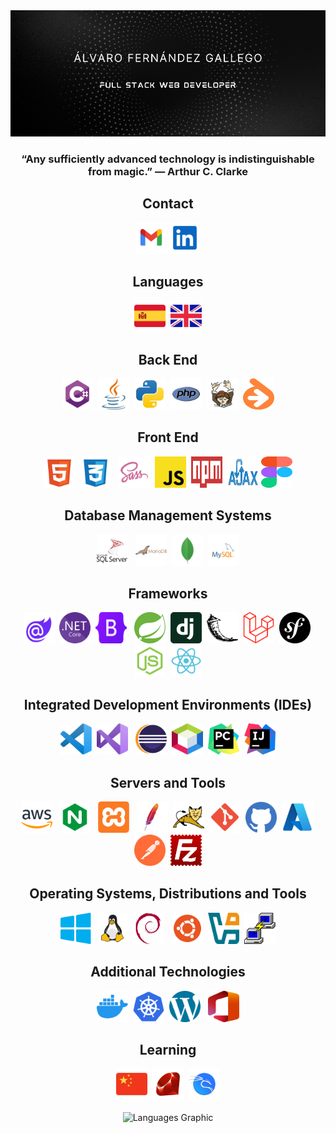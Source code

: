 <div align="center"><img src="Images/Banner.png"/></div>

<h3 align="center">“Any sufficiently advanced technology is indistinguishable from magic.” — Arthur C. Clarke</h3>

<h2 align="center">Contact</h2>

<div align="center">
  <a href="mailto:varogallego1998@gmail.com" target="_blank"><img src="Images/Icons/Contact/gmail.svg" width="50" height="50" alt="Email" title="Email"/></a>
  <a href="https://www.linkedin.com/in/alvarofernandezgallego" target="_blank"><img src="Images/Icons/Contact/linkedin.svg" width="50" height="50" alt="LinkedIn" title="LinkedIn"/></a>
</div>

<h2 align="center">Languages</h2>

<div align="center">
  <img src="Images/Icons/Flags/spain.svg" class="icon" alt="Spanish" title="Spanish" height="50" width="50">&nbsp;
  <img src="Images/Icons/Flags/uk.svg" class="icon" alt="English" title="English" height="50" width="50">
</div>

<h2 align="center">Back End</h2>

<div align="center">
  <img src="Images/Icons/Back End/csharp.svg" class="icon" alt="C#" title="C#" height="50" width="50">&nbsp;
  <img src="Images/Icons/Back End/java.svg" class="icon" alt="Java" title="Java" height="50" width="50">&nbsp;
  <img src="Images/Icons/Back End/python.svg" class="icon" alt="Python" title="Python" height="50" width="50">&nbsp;
  <img src="Images/Icons/Back End/php.svg" class="icon" alt="PHP" title="PHP" height="50" width="50">&nbsp;
  <img src="Images/Icons/Back End/composer.svg" class="icon" alt="Composer" title="Composer" height="50" width="50">&nbsp;
  <img src="Images/Icons/Back End/doctrine.svg" class="icon" alt="Doctrine" title="Doctrine" height="50" width="50">
</div>

<h2 align="center">Front End</h2>

<div align="center">
  <img src="Images/Icons/Front End/html.svg" class="icon" alt="HTML" title="HTML" height="50" width="50">&nbsp;
  <img src="Images/Icons/Front End/css.svg" class="icon" alt="CSS" title="CSS" height="50" width="50"> &nbsp;
  <img src="Images/Icons/Front End/sass.svg" class="icon" alt="Sass" title="Sass" height="50" width="50">&nbsp;
  <img src="Images/Icons/Front End/javascript.svg" class="icon" alt="JavaScript" title="JavaScript" height="50" width="50">&nbsp;
  <img src="Images/Icons/Front End/npm.svg" class="icon" alt="npm" title="npm" height="50" width="50">&nbsp;
  <img src="Images/Icons/Front End/ajax.svg" class="icon" alt="Ajax" title="Ajax" height="50" width="50">
  <img src="Images/Icons/Front End/figma.svg" class="icon" alt="Figma" title="Figma" height="50" width="50">
</div>

<h2 align="center">Database Management Systems</h2>

<div align="center">
  <img src="Images/Icons/Databases/microsoft-sql-server.svg" class="icon" alt="Microsoft SQL Server" title="Microsoft SQL Server" height="50" width="50"> &nbsp;
  <img src="Images/Icons/Databases/mariadb.svg" class="icon" alt="MariaDB" title="MariaDB" height="50" width="50">&nbsp;
  <img src="Images/Icons/Databases/mongodb.svg" class="icon" alt="MongoDB" title="MongoDB" height="50" width="50">&nbsp;
  <img src="Images/Icons/Databases/mysql.svg" class="icon" alt="MySQL" title="MySQL" height="50" width="50">
</div>

<h2 align="center">Frameworks</h2>

<div align="center">
  <img src="Images/Icons/Frameworks/blazor.svg" class="icon" alt="Blazor" title="Blazor" height="50" width="50">&nbsp;
  <img src="Images/Icons/Frameworks/netcore.svg" class="icon" alt=".NET" title=".NET" height="50" width="50">&nbsp;
  <img src="Images/Icons/Frameworks/bootstrap.svg" class="icon" alt="Bootstrap" title="Bootstrap" height="50" width="50"> &nbsp;
  <img src="Images/Icons/Frameworks/spring-boot.svg" class="icon" alt="Spring Boot" title="Spring Boot" height="50" width="50">&nbsp;
  <img src="Images/Icons/Frameworks/django.svg" class="icon" alt="Django" title="Django" height="50" width="50">&nbsp;
  <img src="Images/Icons/Frameworks/flask.svg" class="icon" alt="Flask" title="Flask" height="50" width="50">&nbsp;
  <img src="Images/Icons/Frameworks/laravel.svg" class="icon" alt="Laravel" title="Laravel" height="50" width="50">&nbsp;
  <img src="Images/Icons/Frameworks/symfony.svg" class="icon" alt="Symfony" title="Symfony" height="50" width="50">&nbsp;
  <img src="Images/Icons/Frameworks/nodejs.svg" class="icon" alt="Node.js" title="Node.js" height="50" width="50">&nbsp;
  <img src="Images/Icons/Frameworks/react.svg" class="icon" alt="React" title="React" height="50" width="50">
</div>

<h2 align="center">Integrated Development Environments (IDEs)</h2>

<div align="center">
  <img src="Images/Icons/IDEs/visual-studio-code.svg" class="icon" alt="Visual Studio Code" title="Visual Studio Code" height="50" width="50">&nbsp;
  <img src="Images/Icons/IDEs/visual-studio.svg" class="icon" alt="Visual Studio" title="Visual Studio" height="50" width="50"> &nbsp;
  <img src="Images/Icons/IDEs/eclipse.svg" class="icon" alt="Eclipse" title="Eclipse" height="50" width="50">&nbsp;
  <img src="Images/Icons/IDEs/apache-netbeans.svg" class="icon" alt="NetBeans" title="NetBeans" height="50" width="50">&nbsp;
  <img src="Images/Icons/IDEs/pycharm.svg" class="icon" alt="PyCharm" title="PyCharm" height="50" width="50">&nbsp;
  <img src="Images/Icons/IDEs/intellij-idea.svg" class="icon" alt="Intellij IDEA" title="Intellij IDEA" height="50" width="50">
</div>

<h2 align="center">Servers and Tools</h2>

<div align="center">
  <img src="Images/Icons/Servers/aws.svg" class="icon" alt="Amazon Web Services" title="Amazon Web Services" height="50" width="50"> &nbsp;
  <img src="Images/Icons/Servers/nginx.svg" class="icon" alt="Nginx" title="Nginx" height="50" width="50"> &nbsp;
  <img src="Images/Icons/Servers/xampp.svg" class="icon" alt="XAMPP" title="XAMPP" height="50" width="50"> &nbsp;
  <img src="Images/Icons/Servers/apache.svg" class="icon" alt="Apache" title="Apache" height="50" width="50">&nbsp;
  <img src="Images/Icons/Servers/tomcat.svg" class="icon" alt="Tomcat" title="Tomcat" height="50" width="50">&nbsp;
  <img src="Images/Icons/Servers/git.svg" class="icon" alt="Git" title="Git" height="50" width="50">&nbsp;
  <img src="Images/Icons/Servers/github.svg" class="icon" alt="GitHub" title="GitHub" height="50" width="50">&nbsp;
  <img src="Images/Icons/Servers/azure.svg" class="icon" alt="Azure" title="Azure" height="50" width="50">&nbsp;
  <img src="Images/Icons/Servers/postman.svg" class="icon" alt="Postman" title="Postman" height="50" width="50">&nbsp;
  <img src="Images/Icons/Servers/filezilla.svg" class="icon" alt="FileZilla" title="FileZilla" height="50" width="50">
</div>

<h2 align="center">Operating Systems, Distributions and Tools</h2>

<div align="center">
  <img src="Images/Icons/Operating systems/windows.svg" class="icon" alt="Windows and Windows Server" title="Windows and Windows Server" height="50" width="50">&nbsp;
  <img src="Images/Icons/Operating systems/linux.svg" class="icon" alt="Linux" title="Linux" height="50" width="50">&nbsp;
  <img src="Images/Icons/Operating systems/debian.svg" class="icon" alt="Debian" title="Debian" height="50" width="50"> &nbsp;
  <img src="Images/Icons/Operating systems/ubuntu.svg" class="icon" alt="Ubuntu and Ubuntu Server" title="Ubuntu and Ubuntu Server" height="50" width="50">&nbsp;
  <img src="Images/Icons/Operating systems/virtualbox.svg" class="icon" alt="VirtualBox" title="VirtualBox" height="50" width="50">&nbsp;
  <img src="Images/Icons/Operating systems/putty.svg" class="icon" alt="PuTTY" title="PuTTY" height="50" width="50">
</div>

<h2 align="center">Additional Technologies</h2>

<div align="center">
  <img src="Images/Icons/Other Technologies/docker.svg" class="icon" alt="Docker" title="Docker" height="50" width="50">&nbsp;
  <img src="Images/Icons/Other Technologies/kubernetes.svg" class="icon" alt="Kubernetes" title="Kubernetes" height="50" width="50">&nbsp;
  <img src="Images/Icons/Other Technologies/wordpress.svg" class="icon" alt="WordPress" title="WordPress" height="50" width="50"> &nbsp;
  <img src="Images/Icons/Other Technologies/office.svg" class="icon" alt="Microsoft Office" title="Microsoft Office" height="50" width="50">
</div>

<h2 align="center">Learning</h2>

<div align="center">
  <img src="Images/Icons/Flags/china.svg" class="icon" alt="Mandarin Chinese" title="Mandarin Chinese" height="50" width="50">&nbsp;
  <img src="Images/Icons/Back End/ruby.svg" class="icon" alt="Ruby" title="Ruby" height="50" width="50">&nbsp;
  <img src="Images/Icons/Operating systems/kali-linux.svg" class="icon" alt="Kali Linux" title="Kali Linux" height="50" width="50">
</div>

<br>

<div align="center">
  <img src="https://github-readme-stats.vercel.app/api/top-langs?username=FerGal013&locale=en&hide_title=false&layout=compact&card_width=320&langs_count=5&theme=dracula&hide_border=false&order=2" height="150" alt="Languages Graphic"/>
</div>